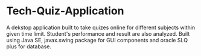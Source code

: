 # Tech-Quiz-Application
A dekstop application built to take quizes online for different subjects within given time limit. Student's performance and result are also analyzed. Built using Java SE, javax.swing package for GUI components and oracle SLQ plus for database.
